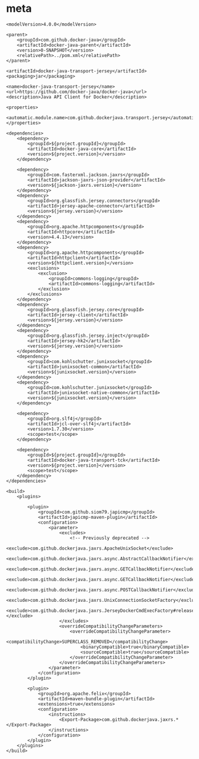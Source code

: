 # meta<project xmlns="http://maven.apache.org/POM/4.0.0" xmlns:xsi="http://www.w3.org/2001/XMLSchema-instance" xsi:schemaLocation="http://maven.apache.org/POM/4.0.0 http://maven.apache.org/xsd/maven-4.0.0.xsd">
	<modelVersion>4.0.0</modelVersion>

	<parent>
		<groupId>com.github.docker-java</groupId>
		<artifactId>docker-java-parent</artifactId>
		<version>0-SNAPSHOT</version>
		<relativePath>../pom.xml</relativePath>
	</parent>

	<artifactId>docker-java-transport-jersey</artifactId>
	<packaging>jar</packaging>

	<name>docker-java-transport-jersey</name>
	<url>https://github.com/docker-java/docker-java</url>
	<description>Java API Client for Docker</description>

	<properties>
		<automatic.module.name>com.github.dockerjava.transport.jersey</automatic.module.name>
	</properties>

	<dependencies>
		<dependency>
			<groupId>${project.groupId}</groupId>
			<artifactId>docker-java-core</artifactId>
			<version>${project.version}</version>
		</dependency>

		<dependency>
			<groupId>com.fasterxml.jackson.jaxrs</groupId>
			<artifactId>jackson-jaxrs-json-provider</artifactId>
			<version>${jackson-jaxrs.version}</version>
		</dependency>
		<dependency>
			<groupId>org.glassfish.jersey.connectors</groupId>
			<artifactId>jersey-apache-connector</artifactId>
			<version>${jersey.version}</version>
		</dependency>
		<dependency>
			<groupId>org.apache.httpcomponents</groupId>
			<artifactId>httpcore</artifactId>
			<version>4.4.13</version>
		</dependency>
		<dependency>
			<groupId>org.apache.httpcomponents</groupId>
			<artifactId>httpclient</artifactId>
			<version>${httpclient.version}</version>
			<exclusions>
				<exclusion>
					<groupId>commons-logging</groupId>
					<artifactId>commons-logging</artifactId>
				</exclusion>
			</exclusions>
		</dependency>
		<dependency>
			<groupId>org.glassfish.jersey.core</groupId>
			<artifactId>jersey-client</artifactId>
			<version>${jersey.version}</version>
		</dependency>
		<dependency>
			<groupId>org.glassfish.jersey.inject</groupId>
			<artifactId>jersey-hk2</artifactId>
			<version>${jersey.version}</version>
		</dependency>
		<dependency>
			<groupId>com.kohlschutter.junixsocket</groupId>
			<artifactId>junixsocket-common</artifactId>
			<version>${junixsocket.version}</version>
		</dependency>
		<dependency>
			<groupId>com.kohlschutter.junixsocket</groupId>
			<artifactId>junixsocket-native-common</artifactId>
			<version>${junixsocket.version}</version>
		</dependency>

		<dependency>
			<groupId>org.slf4j</groupId>
			<artifactId>jcl-over-slf4j</artifactId>
			<version>1.7.30</version>
			<scope>test</scope>
		</dependency>

		<dependency>
			<groupId>${project.groupId}</groupId>
			<artifactId>docker-java-transport-tck</artifactId>
			<version>${project.version}</version>
			<scope>test</scope>
		</dependency>
	</dependencies>

	<build>
		<plugins>

			<plugin>
				<groupId>com.github.siom79.japicmp</groupId>
				<artifactId>japicmp-maven-plugin</artifactId>
				<configuration>
					<parameter>
						<excludes>
							<!-- Previously deprecated -->
							<exclude>com.github.dockerjava.jaxrs.ApacheUnixSocket</exclude>
							<exclude>com.github.dockerjava.jaxrs.async.AbstractCallbackNotifier</exclude>
							<exclude>com.github.dockerjava.jaxrs.async.GETCallbackNotifier</exclude>
							<exclude>com.github.dockerjava.jaxrs.async.GETCallbackNotifier</exclude>
							<exclude>com.github.dockerjava.jaxrs.async.POSTCallbackNotifier</exclude>
							<exclude>com.github.dockerjava.jaxrs.UnixConnectionSocketFactory</exclude>
							<exclude>com.github.dockerjava.jaxrs.JerseyDockerCmdExecFactory#releaseConnection(long)</exclude>
						</excludes>
						<overrideCompatibilityChangeParameters>
							<overrideCompatibilityChangeParameter>
								<compatibilityChange>SUPERCLASS_REMOVED</compatibilityChange>
								<binaryCompatible>true</binaryCompatible>
								<sourceCompatible>true</sourceCompatible>
							</overrideCompatibilityChangeParameter>
						</overrideCompatibilityChangeParameters>
					</parameter>
				</configuration>
			</plugin>

			<plugin>
				<groupId>org.apache.felix</groupId>
				<artifactId>maven-bundle-plugin</artifactId>
				<extensions>true</extensions>
				<configuration>
					<instructions>
						<Export-Package>com.github.dockerjava.jaxrs.*</Export-Package>
					</instructions>
				</configuration>
			</plugin>
		</plugins>
	</build>
</project>
